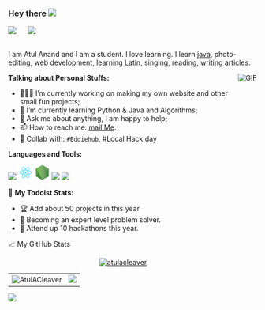 
### Hey there <img src="https://media.giphy.com/media/292VY8JD9wSSA/giphy.gif" width="25px">
<a href="https://twitter.com/atulacleaver">
  <img align="left" width="40px" src="https://media.giphy.com/media/M9O6ePwNJ58UMF1Rvq/giphy.gif" />
</a>
<a href="https://www.instagram.com/atulacleaver/">
  <img align="left"  width="40px" src="https://media.giphy.com/media/SwyH7oWi2vhkOjCwiJ/giphy.gif" /></a>


<br>
<br>

 I am Atul Anand and I am a student. I love learning. I learn [java](http://hackerrank.com/), photo-editing, web development, [learning Latin](https://www.duolingo.com/learn), singing, reading, [writing articles](https://atulacleaver.medium.com/).

  <img align="right" alt="GIF" src="https://media.giphy.com/media/VTtANKl0beDFQRLDTh/giphy.gif"  height= 400px/>
  
**Talking about Personal Stuffs:**

- 👨🏽‍💻 I’m currently working on making my own website and other small fun projects;
- 🌱 I’m currently learning Python & Java and Algorithms; 
- 💬 Ask me about anything, I am happy to help;
- 📫 How to reach me: <a href="mailto:atulcleaver@gmail.com">mail Me</a>.
- 🤝 Collab with: <code>#Eddiehub</code>, #Local Hack day

**Languages and Tools:**  
<p>
<img height="30" src="https://media.giphy.com/media/ln7z2eWriiQAllfVcn/giphy.gif">
<img height="30" src="https://raw.githubusercontent.com/github/explore/80688e429a7d4ef2fca1e82350fe8e3517d3494d/topics/react/react.png">
<img height="30" src="https://raw.githubusercontent.com/github/explore/80688e429a7d4ef2fca1e82350fe8e3517d3494d/topics/nodejs/nodejs.png">
<img height="30" src="https://icons.iconarchive.com/icons/tatice/cristal-intense/128/Java-icon.png">
<img height="30" src="https://media.giphy.com/media/kH1DBkPNyZPOk0BxrM/giphy.gif">
</p>

🚧 **My Todoist Stats:**
<!-- TODO-IST:START -->
- 🏆  Add about 50 projects in this year         
- 🥅  Becoming an expert level problem solver.
- 📩  Attend up 10 hackathons this year.
<!-- TODO-IST:END -->


<div>📈 My GitHub Stats
<p align="center"> 
  <a href="https://github.com/ryo-ma/github-profile-trophy">
    <img src="https://github-profile-trophy.vercel.app/?username=atulacleaver&theme=onedark&margin-w=15&margin-h=15&column=7" alt="atulacleaver" />
  </a> 
</p>

<div>
  <table align = "center" ><tr>
<td> <img src="https://github-readme-stats.vercel.app/api?username=AtulACleaver&show_icons=true&&theme=radical" alt="AtulACleaver" style = "width: 250px;"/> </td>
<td> <img src="https://github-readme-stats.vercel.app/api/top-langs/?username=atulacleaver&layout=compact&theme=radical" style = "width: 250px;"/> </td>
</tr></table>
</div>

<div>
    <img src = "https://activity-graph.herokuapp.com/graph?username=AtulACleaver&show_icons=true&count_private=true&theme=redical&area=true">
</div>
</div>
